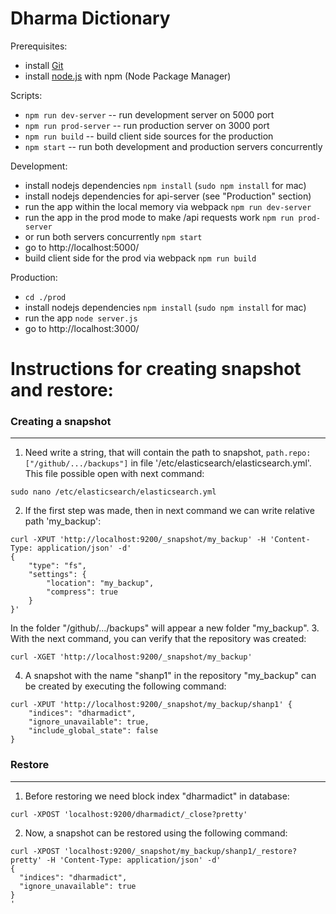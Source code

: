 Dharma Dictionary
==============

Prerequisites:
* install [Git](http://git-scm.com/)
* install [node.js](http://nodejs.org/) with npm (Node Package Manager)

Scripts:
* `npm run dev-server` -- run development server on 5000 port
* `npm run prod-server` -- run production server on 3000 port
* `npm run build` -- build client side sources for the production
* `npm start` -- run both development and production servers concurrently

Development:
* install nodejs dependencies `npm install`  (`sudo npm install` for mac)
* install nodejs dependencies for api-server (see "Production" section)
* run the app within the local memory via webpack `npm run dev-server`
* run the app in the prod mode to make /api requests work `npm run prod-server`
* or run both servers concurrently `npm start`
* go to http://localhost:5000/
* build client side for the prod via webpack `npm run build`

Production:
* `cd ./prod`
* install nodejs dependencies `npm install`  (`sudo npm install` for mac)
* run the app `node server.js`
* go to http://localhost:3000/



# Instructions for creating snapshot and restore:

### Creating a snapshot
---
1. Need write a string, that will contain the path to snapshot, ```path.repo: ["/github/.../backups"]``` in file '/etc/elasticsearch/elasticsearch.yml'. This file possible open with next command:
```
sudo nano /etc/elasticsearch/elasticsearch.yml
```
2. If the first step was made, then in next command we can write relative path 'my_backup':
```
curl -XPUT 'http://localhost:9200/_snapshot/my_backup' -H 'Content-Type: application/json' -d'
{
    "type": "fs",
    "settings": {
        "location": "my_backup",
        "compress": true
    }
}'
```
In the folder "/github/.../backups" will appear a new folder "my_backup".
3. With the next command, you can verify that the repository was created:
```
curl -XGET 'http://localhost:9200/_snapshot/my_backup'
```
4. A snapshot with the name "shanp1" in the repository "my_backup" can be created by executing the following command:
```
curl -XPUT 'http://localhost:9200/_snapshot/my_backup/shanp1' {
    "indices": "dharmadict",
    "ignore_unavailable": true,
    "include_global_state": false
}
```


### Restore
---
1. Before restoring we need block index "dharmadict" in database:
```
curl -XPOST 'localhost:9200/dharmadict/_close?pretty'
```
2. Now, a snapshot can be restored using the following command:
```
curl -XPOST 'localhost:9200/_snapshot/my_backup/shanp1/_restore?pretty' -H 'Content-Type: application/json' -d'
{
  "indices": "dharmadict",
  "ignore_unavailable": true
}
'
```
